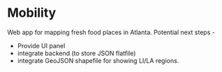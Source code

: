 # Mobility
Web app for mapping fresh food places in Atlanta. 
Potential next steps - 
- Provide UI panel
- integrate backend (to store JSON flatfile) 
- integrate GeoJSON shapefile for showing LI/LA regions. 
